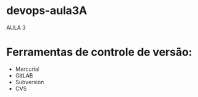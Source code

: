 # devops-aula3A

AULA 3

# Ferramentas de controle de versão:

* Mercurial
* GitLAB
* Subversion
* CVS
